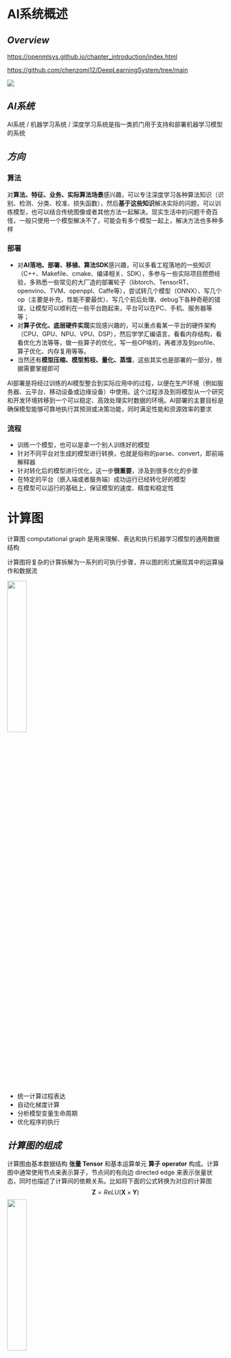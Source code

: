 # AI系统概述

## *Overview*

https://openmlsys.github.io/chapter_introduction/index.html

https://github.com/chenzomi12/DeepLearningSystem/tree/main

<img src="ai_system.png">

## *AI系统*

AI系统 / 机器学习系统 / 深度学习系统是指一类抓门用于支持和部署机器学习模型的系统

## *方向*

### 算法

对**算法、特征、业务、实际算法场景**感兴趣，可以专注深度学习各种算法知识（识别、检测、分类、校准、损失函数），然后**基于这些知识**解决实际的问题，可以训练模型，也可以结合传统图像或者其他方法一起解决。现实生活中的问题千奇百怪，一般只使用一个模型解决不了，可能会有多个模型一起上，解决方法也多种多样

### 部署

* 对**AI落地、部署、移植、算法SDK**感兴趣，可以多看工程落地的一些知识（C++、Makefile、cmake、编译相关、SDK），多参与一些实际项目攒攒经验，多熟悉一些常见的大厂造的部署轮子（libtorch、TensorRT、openvino、TVM、openppl、Caffe等），尝试转几个模型（ONNX）、写几个op（主要是补充，性能不要最优）、写几个前后处理、debug下各种奇葩的错误，让模型可以顺利在一些平台跑起来，平台可以在PC、手机、服务器等等；
* 对**算子优化、底层硬件实现**实现感兴趣的，可以重点看某一平台的硬件架构（CPU、GPU、NPU、VPU、DSP），然后学学汇编语言，看看内存结构，看看优化方法等等，做一些算子的优化，写一些OP啥的，再者涉及到profile、算子优化、内存复用等等。
* 当然还有**模型压缩、模型剪枝、量化、蒸馏**，这些其实也是部署的一部分，根据需要掌握即可

AI部署是将经过训练的AI模型整合到实际应用中的过程，以便在生产环境（例如服务器、云平台、移动设备或边缘设备）中使用。这个过程涉及到将模型从一个研究和开发环境转移到一个可以稳定、高效处理实时数据的环境。AI部署的主要目标是确保模型能够可靠地执行其预测或决策功能，同时满足性能和资源效率的要求

### 流程

* 训练一个模型，也可以是拿一个别人训练好的模型
* 针对不同平台对生成的模型进行转换，也就是俗称的parse、convert，即前端解释器
* 针对转化后的模型进行优化，这一步**很重要**，涉及到很多优化的步骤
* 在特定的平台（嵌入端或者服务端）成功运行已经转化好的模型
* 在模型可以运行的基础上，保证模型的速度、精度和稳定性

# 计算图

计算图 computational graph 是用来理解、表达和执行机器学习模型的通用数据结构

计算图将复杂的计算拆解为一系列的可执行步骤，并以图的形式展现其中的运算操作和数据流

<img src="基于计算图的架构.drawio.png" width="30%">

* 统一计算过程表达
* 自动化梯度计算
* 分析模型变量生命周期
* 优化程序的执行

## *计算图的组成*

计算图由基本数据结构 **张量 Tensor** 和基本运算单元 **算子 operator** 构成。计算图中通常使用节点来表示算子，节点间的有向边 directed edge 来表示张量状态，同时也描述了计算间的依赖关系。比如将下面的公式转换为对应的计算图
$$
\boldsymbol{Z}=ReLU(\boldsymbol{X}\times\boldsymbol{Y})
$$
<img src="计算图示例.drawio.png" width="30%">

### 张量 & 算子

* 张量 Tensor 只是一个 ML/DL 的领域的 fancy 词汇，其实就是多维数组，使用秩来表示张量的轴数或维度

  * 张量自己还有属性，比如说

    * 形状 shape：存储张量的每个维度的长度，比如 `[3,3,3]`

    * 秩或维数 dim：表示张量的轴数或者维数，标量为0，向量为1

    * 数据类型 dtype：表示存储的数据类型，如bool、uint8、int16、float32、float64等

    * 存储位置 device：创建张量时可以指定存储的设备位置，如CPU、GPU等

    * 名字 name：张量的标识符

  * 实际 ML 场景中张量一般有下面几种形式

    <img src="张量形式.drawio.png" width="70%">

    * 正方形/矩形

    * 不规则张量：在某个轴上可能具有不同的元素个数，比如说 NLP 中的文本信息

    * 稀疏张量使用坐标表格式 Coordinate List, COO 来标识以节省空间。比如上图中的稀疏矩阵可以标识为

      ```
      行索引：[0, 0, 1, 1, 2, 2, 3, 3, 4, 4]
      列索引：[0, 2, 0, 3, 1, 4, 0, 4, 1, 3]
      元素值：[2, 6, 4, 8, 1, 2, 3, 5, 2, 7]
      ```

* 算子 Operator 就是对张量数据的某种操作，算子大致可以分为

  * 张量操作算子
    * 张量的结构操作：用于张量的形状、维度调整以及张量合并等
    * 数学运算：矩阵乘法、计算范数、行列式和特征值计算等
  * 神经网络算子：包括特征提取、激活函数、损失函数、优化算法等，是构建神经网络模型频繁使用的核心算子
  * 数据流算子：对原始数据进行处理后，转换为 ML 框架本身支持或需要的数据格式，并且按照迭代次数输入给网络进行训练或者推理，提升数据载入速度，减少内存占用空间，降低网络训练数据等待时间
    * 数据的预处理：针对图像数据和文本数据的裁剪填充、归一化、数据增强等操作
    * 数据载入：对数据集进行随机乱序 shuffle、分批次载入 batch 以及预取 prefetch 等操作
  * 控制流算子：可以控制计算图中的数据流向，同时也会影响反向梯度运算的数据流向。具体的算子有比如说条件运算符和循环运算符等。这部分下面会详细介绍
    * ML/DL 框架本身提供的控制流操作符（框架的原语）
    * 前端语言控制流操作符

### 计算依赖

<img src="计算依赖.drawio.png" width="30%">

算子之间可能是会存在依赖性的，计算图这个 DAG 如果形成了环，即算子之间的循环依赖 circular dependency，会形成计算逻辑上的死循环，ML 模型无法完成训练。要么是 0 要么是无穷大

循环关系的循环展开 iteration unrolling 要给变量赋予不同的变量名，否则也会形成循环依赖

### 控制流

许多 ML/DL 模型依赖控制流进行训练和推理，基于递归神经网络和强化学习的模型就依赖于循环递归关系和依据输入数据状态条件执行计算。如上所述，目前的 ML/DL 有两套控制流

* 前端语言控制流：通过 Python 等前端语言控制流语句来进行计算图中的控制决策。使用前端语言控制流构建模型结构简便快捷，但是由于 ML/DL 框架的数据计算运行在后端硬件，造成控制流和数据流之间的分离，计算图不能完整运行在后端计算硬件上。因此这类实现方式也被称为图外方法 Out-of-Graph Approach
* ML/DL 框架控制原语：ML/DL 框架在内部设计了低级别细粒度的控制原语运算符。低级别控制原语运算符能够执行在计算硬件上，与模型结构结合使用可将整体计算图在后端运算，这种实现方式也被称为图内方法 In-Graph Approach

之所以有两套控制流的原因是因为后端的硬件可能不支持前端的（脚本）语言的运行环境

## *计算图的生成*

静态计算图意味着在执行任何实际计算之前，先完全定义好整个计算流程。图的结构被提前确定，并且一旦构建，就不能再改变。TensorFlow（1.x 版本）和 Theano 是使用静态图的知名框架

动态计算图也称为命令式或即时执行（Eager Execution）计算图，意味着图是在代码执行的同时动态创建的。PyTorch 和 TensorFlow（2.x 版本启用了 Eager Execution）都支持动态图

为了结合两者的优势，许多现代深度学习框架提供了将动态计算图转换为静态图的功能。例如，PyTorch 的 TorchScript 允许你将 PyTorch 模型转换为可以优化并在没有 Python 解释器的环境中运行的格式。TensorFlow 2.x 默认启用 Eager Execution，但同时提供了 `tf.function` 装饰器，可以将普通的 Python 函数转换为可优化的 TensorFlow 图

### 静态生成

静态生成可以根据前端语言描述的神经网络拓扑结构以及参数变量等信息构建一份固定的计算图。因此静态图在执行期间可以不依赖前端语言描述，常用于神经网络模型的部署，比如移动端人脸识别场景中的应用等

<img src="静态计算图.drawio.png" width="70%">

如果计算图的生成依赖于某些外部输入的控制项，在静态生成的时候无法确定，那么就需要一种叫做数据占位符 placeholder 的特殊张量来构建完整的计算图

* 静态计算图的优势

  * 计算性能

  * 可以被直接部署

* 劣势：但也正是因为上面所说的占位符的存在，静态计算图的代码要引入很多的控制流，相对动态图会比较麻烦

### 动态生成

动态图则需要在每一次执行神经网络模型依据前端语言描述动态生成一份临时的计算图，这意味着计算图的动态生成过程灵活可变，该特性有助于在神经网络结构调整阶段提高效率

## *动静态图之间的转换*

TensorFlow、MindSpore 都同时支持动态图和静态图两种模式，而 PyTorch 则需要过工具将构建的动态图神经网络模型转化为静态结构，以获得高效的计算执行效率

### 基于追踪转换

### 基于源码转换

## *计算图的调度*

在模型的训练过程中，需要优化迭代训练计算图过程中数据流载入和训练（推理）执行等多个任务之间的调度策略。微观上单次迭代需要考虑计算图内部的调度执行问题，根据计算图结构、计算依赖关系、计算控制分析算子的执行调度

优化计算图的调度和执行性能，目的是尽可能充分利用计算资源，提高计算效率，缩短模型训练和推理时间

### 算子调度执行

<img src="算子的调度执行.drawio.png" width="60%">

1. 根据拓扑排序算法，将计算图进行拓扑排序得到线性的算子调度序列
2. 将序列中的算子分配到指令流进行运算，尽可能将序列中的算子并行执行，提高计算资源的利用率

### 串行 & 并行

根据任务队列的执行顺序，我们可以将计算图的任务调度队列分为以下两种：

* **串行**：队列中的任务必须按照顺序进行调度执行直至队列结束
* **并行**：队列中的任务可以同时进行调度执行，加快执行效率

### 数据载入的同步 & 异步机制

一次完整计算图的训练执行过程包括了**数据载入、数据预处理、网络训练三个环节**。三个环节之间的任务调度是以串行方式进行，每一个环节都有赖于前一个环节的输出。但计算图的训练是多轮迭代的过程，多轮训练之间的三个环节可以用同步与异步两种机制来进行调度执行

<img src="数据载入的同步异步机制.drawio.png">

* **同步**：顺序执行任务，当前任务执行完后会等待后续任务执行情况，任务之间需要等待、协调运行
* **异步**：当前任务完成后，不需要等待后续任务的执行情况，可继续执行当前任务下一轮迭代。并且可以进一步并行化



# ONNX

[Introduction to ONNX - ONNX 1.18.0 documentation](https://onnx.ai/onnx/intro/index.html)

ONNX, Open Neural Network Exchange

# 编程接口

<img src="AI框架的发展.drawio.png">

## *AI框架的作用*

### AI框架的任务

* 前端（面向用户）：如何灵活的表达一个深度学习模型
* 算子（执行计算）：如何保证每个算子的执行性能和泛化性
* 求导（更新参数）：如何自动、高效地提供求导运算
* 后端（系统相关）：如何将同一个算子跑在不同的加速设备上
* 运行时：如何自动地优化和调度网络模型进行计算





* 提供灵活的编程模型和编程接口
  * 自动推导计算图
  * 较好的支持与现有生态环境融合
  * 提供直观的模型构建方式，简洁的神经网络计算编程语言
* 提供高效和可扩展的计算能力
  * 自动编译优化算法（子表达式消除、内核融合、内存优化等）
  * 根据不同体系结构和硬件设备自动并行化（自动分布式化、扩展多计算节点等）

### 场景

* 训练场景：输入高级语言表示的神经网络代码，输出能够在不同硬件高效执行的程序
* 推理场景：输入AI框架训练出来的模型文件，输出能够在不同硬件高效执行的程序

## *AI框架的演进*

### 早期 -- 2010年之前

主要是使用 NumPy、SciPy 和 Matlab 提供的接口来直接构建

* 解决问题
  • 机器学习ML中缺乏算法库
  • 稳定和统一的神经网络NN定义
  •主要特点 -Library
  • 脚本式编程
  •通过简单配置多形式定义神经网络
  •针对特殊的ML、NN算法提供接口（MATLAB、SciPy）
  •针对矩阵计算提供特定的计算接口（NumPy）
  ．优点
  •提供了一定程度的可编程性
  •计算性能高：支持CPU加速计算



Caffe 是第一代和第二代 AI 框架的过渡 layer-based





基于 Tensorflow 的 Keras

### Base DAG

基于数据流图（一种有向无环图 DAG, Directed acyclic graph）的计算框架

* 基本数据结构：Tensor 张量

  * Tensor形状：`[2,3,4,5]`
  * 元素类型：int, float, string, etc.

* 基本运算单元：(primitive) Operator （原始）算子

  神经网络由最基本的代数算子组成，根据深度学习结构可以进一步组成复杂算子

  一个算子有 N 个输入 Tensor、M个输出 Tensor

基于 Base DAG 的两个主要框架是 Tensorflow 和 PyTorch。二者代表了深度学习框架两种不同的设计路径，TensorFlow 更注重性能，而 PyTorch 则更关注灵活性和易用性

### 朝 DSL 迈进

特定领域语言 Domain-Specific Language, DSL 就是深度学习框架的更细分，比如说 MindSpore、JAX 用于科学计算，Taichi 用于GPU的渲染等

DSL 的设计目标是兼顾编程的灵活性和计算的高效性，具体来说就是提高描述神经网络算法表达能力和编程灵活性，然后通过编译期优化技术来改善运行时性能



硬件也不一样了，SIMD、稀疏性的要求、存内计算

## *编程范式*

面向 AI 或者说深度学习有两种编程范式 programming paradigm

### 命令式编程

命令式编程 imperative programming，也称为 define-by-run 或者动态图

PyTorch

### 声明式编程

声明式编程 declarative programming，也称为 define-and-run 或者静态图

TensorFlow

### 融合

分阶段编程 multi-stage

及时编译 Just-in-time JIT

PyTorch JIT, TF Eager, MindSpore

# AI编译器前端

## *AI编译器介绍*

### AI编译器的作用

在使用各种不同的训练框架（PyTorch, TensorFlow, Paddle, MindSpore, OneFlow 等）训练完的模型最终是需要部署到硬件上，进行实时推理计算的。我们一般会使用硬件厂商自己推出的一些前向推理框架，例如在 Intel 的 CPU/GPU 上就使用 OpenVINO，在 Arm 的 CPU/GPU 上使用 NCNN/MNN 等，在 Nvidia GPU 上使用 TensorRT

这也就产生了一些问题，虽然使用自家的推理框架自然是最优的，但是这也需要部署者不断重复的写部署代码。开发者首先需要将训练的模型分别转换到特定框架可以读取的格式，并且还要考虑各个推理框架 OP 实现是否完全对齐的问题，此外最为致命的是性能问题

这些重复编码的问题其实和早期编程语言的发展很相似，因此AI编译器的作用也就和编译器的功能相似，只要输入一个训练完的模型就可以生成在不同的硬件体系结构的平台上的推理部署代码

### 架构

<img src="AI编译器框架.drawio.png">

AI 编译器的首要目标是优化程序的性能，其次是降低编程难度

AI编译器的特点 & 功能

* Python 为主的动态解释器语言前端
* 多层IR设计，包括图编译、算子编译、代码生成
* 面向神经网络、深度学习的特定优化
* DSA 芯片架构的支持

## *实现自动微分*

关于自动微分, i.e. 反向传播的内容可以看 *DeepLearning.md*

自动微分的实现方式大致可以分为

* 基本表达式法 Elemental Libraries
* 操作符重载法 Operator Overloading, OO 
* 代码变换法 Source Code Transformation, ST

### 基本表达式法

### 操作符重载法

### 代码变换法

## *IR*

## *类型系统 & 静态分析*

为了有效减少程序在运行时可能出现的错误，AI编译器前端引入了类型系统 Type System 和静态分析 Static Analysis 系统。类型系统可以防止程序在运行时发生类型错误，而静态分析能够为编译优化提供线索和信息，有效减少代码中存在的结构性错误、安全漏洞等问题

### 类型系统

程序设计语言中，类型是指数值、表达式、函数等属性内容。类型系统是指类型的集合以及使用类型来规定程序行为的规则。类型系统用于定义不同的类型，指定类型的操作和类型之间的相互作用，广泛应用于编译器、解释器和静态检查工具中

### 静态分析

## *前端优化*

### 无用与不可达代码消除

### 常量传播、常量折叠

# AI编译器后端

## *计算图优化*

计算图优化往往是后端的第一步，计算图优化是在不影响模型的数值特性的基础上，通过变换图IR以达到简化计算、减少资源开销、适配硬件的执行能力、提升执行性能的目的

* 访存密集型算子：Concat、Eltwise Add、ReLU、MaxPooling
* 计算密集型算子：Conv、DeConv、FC、MatMul、LSTM

### 通用硬件优化

通用硬件优化的核心是**子图的等价变换**：在计算图中尝试匹配特定的子图结构，找到目标子图结构后，通过等价替换方式，将其替换成对硬件更友好的子图结构。所谓对硬件更友好指的是更高的IO访存效率、计算效率更高等

### 特定硬件优化

优化是根据某些硬件的特殊性质做出的

* 硬件指令限制
* 数据排布格式的限制

## *算子选择*

算子选择是将IR图上的每个计算节点映射到设备上可执行算子的过程，因为**一个IR图上的计算节点往往可以对应多个设备上的算子**，这个过程中需要考虑算子的规格，算子的执行效率等问题，算子选择目标就是从中选择最优的一个算子

IR的信息称为算子信息，算子选择要参考这些信息

* 针对不同特点的计算平台和不同的算子，为了追求最好的性能，一般都需要选择不同的数据排布格式。ML系统常见的数据排布格式有NCHW和NHWC等
* 对于不同的硬件支持不同的计算精度，例如float32、float16和int32等。算子选择需要在所支持各种数据类型的算子中选择出用户所设定的数据类型最为相符的算子

### 数据排布格式

### 数据精度

### 算子选择的过程

## *内存分配*

经过计算图优化和算子选择之后，我们可以得到IR图中每个算子的输入输出的形状（Shape）、数据类型、存储格式。根据这些信息，计算输入输出数据的大小，并为输入输出分配设备上的内存，然后将算子加载到设备上才能真正执行计算。此外，为了更充分地例用设备内存资源，可以对内存进行复用，提高内存利用率

### 内存复用

### 内存分配优化

* 内存融合
* In-Place算子

## *计算调度*

经过算子选择与内存分配之后，计算任务可以通过运行时完成计算的调度与在硬件上的执行

* 根据是否将算子编译为计算图，计算的调度可以分为单算子调度与计算图调度两种方式
* 根据硬件提供的能力差异，计算图的执行方式又可以分为逐算子下发执行的交互式执行以及将整个计算图或者部分子图一次性下发到硬件的下沉式执行两种模式

### 单算子调度

### 计算图调度

### 交互式执行

### 下沉式执行

## *算子编译器*

算子编译器是对算子进行编译优化的工具。作为AI编译器中一个重要组成部分，算子编译器把单个简单或复杂的算子经过表达和优化后编译为一个单独的可以在特定AI芯片上执行的可执行文件

# 推理系统

## *推理系统*

### 概念

* ﻿训综 training：数据中心中更像是传统的批处理任务，需要执行数小时、数天才能完成，其一般配置较大的批尺寸追求较大的吞吐，将模型训练达到指定的准确度或错误率
* ﻿推理 inference
   * ﻿对于训练（Training）而言的推理，即模型前向计算，也就是对于给出的输入数据计算得到模型的输出结果；相对预测（Prediction）的推理，是统计学领域的范畴
   * ﻿推理任务要执行7*24的服务，其常常受到响应延迟的约束，配置的批尺寸更小，模型已经稳定一般不再被训练

* ﻿部署 deployment：训练得到的模型主要目的还是为了更有效地解决实际中的问题，因此部署是一个非常重要的阶段。模型部署的课题也非常多，包括但不仅限于：移植、压缩、加速等
* ﻿服务化 serving：模型的部署方式是多样的，封装成一个SDK，集成到APP或者服务中；封装成一个web服务，对外暴露接口（HTTP(s) / RPC）

### 部署时的新挑战

一个典型的DL推理应用的部署、落地过程中，推理系统需要考虑和提供以下的功能

* 提供可以被用户调用的接口
* 能够完成一定的数据处理将输入数据转为向量
* 能够在指定低延迟要求下返回用户响应
* 能够利用多样的加速器进行一定的加速
* 能够随着用户的增长保持高吞吐的服务响应和动态进行扩容
* 能够可靠的提供服务，应对软硬件的失效
* 能够支持算法工程师不断更新迭代模型，应对不断变化的新框架

### 推理系统

<img src="推理系统流程.drawio.png" width="60%">

模型训练后会保存在文件系统中，随着训练的不断推进，模型效果不断提升，可能会产生新版本的模型，并存储在文件系统中并由一定的模型版本管理协议进行管理

之后模型会通过服务系统部署上线，推理系统首先会加载模型到内存，同时会对模型进行一定的版本管理，支持新版本上线和I版本回滚，对输入数据进行批尺寸（Batch Size ）动态优化，并提供服务接口（例如，HTTP，gRPC等），供客户端调用

用户不断向推理服务系统发起请求并接受响应。除了被用户直接访问，推理系统也可以作为一个微服务，被数据中心中其他微服务所调用，完成整个请求处理中一个环节的功能与职责

推理系统中，以数据中心（云端）的服务端推理系统为主，兼顾边缘侧移动端推理的场景，但是这些策略本身大部分是数据中心与边缘侧都适用

## *部署态*

### 部署态区别

推理系统一般有两种部署态 deployment status，可以部署在云或者边缘。云端部署的推理系统更像传统Web 服务，在边缘侧部署的模型更像手机应用和IOT应用系统

* Cloud 云端：云端有更大的算力、内存，且供电也更能满足模型的功耗需求，同时与训练平台连接更加紧密，更容易使用最新版本模型，同时安全和隐私更容易保证。相比边缘侧可以达到更高的推理吞吐量。但是用户的请求需要经过网络传输到数据中心并进行返回，同时使用的是服务提供商的软硬件资源

  <img src="云端部署推理系统.drawio.png">

  云端面临的挑战

  * 云上提供所有人工智能服务成本高昂
  * 推理服务对网络依赖度高
  * 数据隐私问题
  * 数据传输成本
  * 很难定制化模型

* 端侧

  <img src="端侧部署.png">

  端侧 Edge 是指计算或数据处理发生在网络的边缘，而不是在中央数据中心或云中心。端侧计算通常涉及将计算资源和应用程序推送到离数据源或终端设备更近的位置，以便在离数据源较近的地方进行数据处理和决策，从而减少延迟、提高响应速度，并降低网络流量

  边缘侧设备资源更紧张（例如，手机和IOT设备），且功耗受电池约束，需要更加在意资源的使用和执行的效率。用户的响应只需要在自身设备完成，且不需消耗服务提供商的资源

  端侧面临的挑战

  * 严格约束功耗、热量、模型尺寸小于设备内存
  * 硬件算力对推理服务来说不足
  * 数据分散且难以训练
  * 模型在边缘更容易受到攻击
  * DNN平台多样，无通用解决方案

### 边缘部署方式

1. 边缘设备计算：将模型部署在设备端，聚焦如何优化模型执行降低延迟

   * 端侧模型结构设计

   * 通过模型量化、剪枝等压缩手段

   * 针对神经网络的专用芯片 ASIC设计

2. 安全计算 + 卸载到云端：将模型部署于数据中心，边缘侧通过安全通信协议将请求发送到云端，云端推理返回结果，相当于将计算卸载到云端：

   * 利用云端运行提升模型安全性
   * 适合部署端侧无法部署的大模型
   * 完全卸载到云端有可能违背实时性的需求

3. 边缘设备 + 云端服务器：利用AI模型结构特点，将一部分层切（或者其 Student 模型）分放置在设备端进行计算，其他放置在云端。这种方式一定程度上能够比方式2降低延迟，由于其利用了边缘设备的算力，但是与云端通信和计算还是会带来额外开销

4. 分布式计算：联邦学习

   * 从分布式系统角度抽象问题，A计算在多个辅助边缘设备上切片
   * 切片策略根据设备计算能力，内存约束
   * 通过细粒度的切片策略，将模型切片部署其他边缘设备
   * 运行对计算模型进行调度，并通过输入数据通过负载均衡策略进行调度

5. 跨设备offloading：决策基于经验性的权衡功耗，准确度，延迟和输入尺寸等度量和参数，不同的模型可以从当前流行的模型中选择，或者通过知识蒸馏，或者通过混合和匹配的方式从多个模型中组合层。如较强的模型放在边缘服务器，较弱模型放置在设备

## *推理引擎*

### intro

推理引擎（Inference Engine）是用于执行已训练好的机器学习或深度学习模型的软件。在AI领域，"推理"指的是使用训练好的模型对新的输入数据进行预测或分类的过程。推理引擎是部署流程中的关键部分，它负责运行模型并产生输出

推理引擎的主要特点和功能包括：

1. **高效性能**：推理引擎通常针对特定的硬件平台优化，如CPU、GPU、FPGA或专用AI加速器，以实现高效的运算性能。
2. **模型执行**：它们可以执行各种类型的机器学习和深度学习模型，包括但不限于神经网络、决策树、支持向量机等。
3. **支持多种框架**：大多数推理引擎支持多种模型格式和训练框架，如TensorFlow、PyTorch、Keras等。这通常通过模型转换工具实现，例如将模型转换为ONNX（开放神经网络交换）格式。
4. **优化和量化**：推理引擎可能包含模型优化工具，如减少模型大小（模型剪枝）、提高运行效率（量化）等，以适应部署环境的资源限制。
5. **易用性**：许多推理引擎提供简洁的API和工具，使得将模型整合到应用程序变得简单快捷。
6. **可扩展性和灵活性**：推理引擎通常设计有考虑到可扩展性和灵活性，以支持不同规模和需求的部署。

流行的推理引擎包括TensorRT（针对NVIDIA GPU优化）、OpenVINO（针对英特尔硬件优化）、ONNX Runtime（支持多种硬件和平台）等。选择合适的推理引擎取决于部署环境、性能需求和所使用的模型类型

### 整体架构

<img src="推理引擎架构.png" width="70%">

* 优化阶段
  * 模型转换工具，由转換和图优化构成
  * 模型压缩工具、端侧学习和其他组件组成
* ﻿运行阶段：即推理引擎，负责AI模型的加载与执行，可分为调度与执行两层

## *模型转换*

### 基本介绍

### 架构与文件格式

### 自定义计算图IR

### 流程细节

## *模型小型化*

### NAS神经网络搜索

### CNN小型化结构

### Transform小型化

## *模型压缩*

模型量化 Quantization 是指以较低的推理精度损失将连续取值（通常为float32或者大量可能的离散值）的浮点型权重近似为有限多个离散值（通常为int8）的过程

<img src="量化原理.png" width="40%">

### 量化分类

* 低比特量化：工业界目前最常用的量化位数是8比特，低于8比特的量化被称为低比特量化。1比特是模型压缩的极限，可以将模型压缩为1/32，在推理时也可以使用高效的XNOR和BitCount位运算来提升推理速度

* 根据量化数据表示的原始数据范围是否均匀，还可以将量化方法分为线性量化和非线性量化

  实际的深度神经网络的权重和激活值通常是不均匀的，因此理论上使用非线性量化导致的精度损失更小，但在实际推理中非线性量化的计算复杂度较高，通常使用线性量化

  下面介绍的都是线性量化

  令r表示量化前的浮点数，量化后的整数q可以表示为如下的公式，其中clip和round分别是截断和取整的操作，$q_{}{min}$ 和 $q_{max}$ 分别是量化后的最小、最大值，s是数据的间隔，z则表示数据偏移的偏置
  $$
  q=clip(round(\frac{r}{8}+z),q_{min},q_{max})
  $$

  * 对称量化 symmetric uniform quantization 和非对称量化 uniform affine quantization

    上式中偏移量z为0的量化被称为对称量化，z不为0则是非对称量化

    对称量化可以避免量化算子在推理中计算z相关的部分，降低推理时的计算复杂度；非对称量化可以根据实际数据的分布确定最小值和最小值，可以更加充分的利用量化数据信息，使得量化导致的损失更低

  * 逐层量化和逐通道量化

* 根据量化过程中是否需要训练，可以将模型量化分为量化感知训练 Quantization Aware Training, QAT 和训练后量化 Post Training Quantization, PTQ

  * 感知量化训练 QAT 是指在模型训练过程中加入伪量化算子，通过训练时统计输入输出的数据范围可以提升量化后模型的精度，适用于对模型精度要求较高的场景
  * 训练后量化 PTQ 指对训练后的模型直接量化，只需要少量校准数据，适用于追求高易用性和缺乏训练资源的场景

### 模型的量化粒度

### 压缩四件套

### 低比特量化原理

### 感知量化训练 QAT

### 训练后量化PTQ与部署

### 模型剪枝

### 模型稀疏

模型稀疏是通过去除神经网络中部分组件（如权重、特征图、卷积核）降低网络的存储和计算代价，它和模型权重量化、权重共享、池化等方法一样，属于一种为达到降低模型计算复杂度的目标而引入的一种强归纳偏置

### 知识蒸馏原理

## *离线优化压缩*

### 低比特量化

### 二值网络

### 蒸馏

### 剪枝

## *图优化*

### 图转换优化

### 并发执行与内存分配

### 动态batch与bin Packing

### 常量折叠&冗余节点消除

### 算子融合/替换/前移

### 数据布局转换&内存优化

## *Kernel优化*

### Kernel优化架构

### Im2Col算法

### Winograd算法

### QNNPack算法

### 推理内存布局

## *推理引擎框架*

### OpenVINO

<img src="OpenVINO.png" width="60%">

OpenVINO（Open Visual Inference and Neural Network Optimization）是一个由英特尔开发的免费工具套件，专门用于加速深度学习推理工作负载。这个框架最初是为了优化计算机视觉应用而设计，但现在它支持多种类型的深度学习模型

OpenVINO可以帮助开发者充分利用英特尔硬件的性能，提高深度学习模型的推理效率，特别是在边缘计算和计算机视觉应用方面

### TensorRT

TensorRT是NVIDIA开发的一个高性能深度学习推理（inference）引擎，专门用于生产环境。它为深度学习模型提供低延迟和高吞吐量的推理。TensorRT主要针对NVIDIA GPU进行了优化，广泛应用于从自动驾驶汽车到医疗诊断、从机器人到智能摄像头的各种领域

<img src="TensorRT.png" width="70%">

TensorRT是可以在NVIDIA各种GPU硬件平台下运行的一个C++推理框架。我们利用Pytorch、TF或者其他框架训练好的模型，可以转化为TensorRT的格式，然后利用TensorRT推理引擎去运行训练好的模型，从而提升这个模型在英伟达GPU上运行的速度。速度提升的比例是比较可观的

主要特点

* 性能优化
  * TensorRT可以通过各种优化方法提高深度学习模型在NVIDIA GPU上的运行效率，包括层融合、内核自动调整、精度校准（如FP32到FP16或INT8的量化）等
  * 通过针对NVIDIA GPU的特定优化，TensorRT显著减少了模型的推理时间，提高了吞吐量
  * 支持使用低精度计算，进一步加速推理过程，同时在许多应用中保持了足够的精度
* 动态张量内存：提供动态张量内存分配，以优化不同大小输入的处理效率
* 多平台兼容性：TensorRT支持在多种NVIDIA平台上运行，从数据中心的GPU到嵌入式系统和边缘设备。

应用场景

* 自动驾驶和车辆辅助系统：用于快速处理和分析来自车辆传感器的数据
* 医疗成像和诊断：加速图像处理和分析流程，帮助医生更快地做出诊断
* 机器人技术：用于提高机器人的反应速度和处理能力
* 视频分析和处理：在安全监控和内容分析中快速处理视频数据

TensorRT是在需要高性能和实时推理的应用中的理想选择，尤其是在NVIDIA GPU环境中。通过优化和加速深度学习模型的推理过程，TensorRT使得复杂的AI应用能够实时和高效地运行

### ONNX Runtime

ONNX Runtime是一个用于执行机器学习模型推理的性能优化引擎。它由Microsoft开发，专门用来执行ONNX（Open Neural Network Exchange）格式的模型。ONNX是一个开放格式，用于表示深度学习和机器学习模型，它使模型可以在不同的框架、工具、运行时和编译器之间移植

### 阿里 MNN

### 华为 MindSpore

# AI芯片

### 人工高性能算子

"人工高性能算子"（在深度学习和计算机视觉的领域中），通常指的是为了提高计算效率和性能而专门设计和优化的算法或函数。在深度学习框架中，算子（Operator）是执行特定计算任务的基本单位，如矩阵乘法、激活函数、卷积等。当这些算子被针对特定硬件或特定场景手工优化时，它们就可以被认为是“高性能算子”。

这些算子的特点和重要性包括：

### 特点

1. **高度优化**：这些算子针对特定的硬件架构（如GPU、CPU、FPGA或ASIC）进行了优化，以实现最大的运算效率。
2. **定制实现**：它们通常是针对特定应用或数据集的特性定制的，以提高在这些场景下的性能。
3. **并行计算**：在GPU等硬件上，这些算子利用并行计算的优势来加速处理。
4. **底层编程**：高性能算子的开发可能涉及底层编程语言和技术，如CUDA编程，以直接与硬件交互。

### 重要性

1. **提高模型推理效率**：在实际应用中，如自动驾驶、实时视频分析等场景，快速准确的模型推理至关重要。高性能算子可以显著提升这些应用的性能。
2. **节约资源**：通过优化计算，可以减少所需的硬件资源，降低成本和能耗。
3. **实现复杂任务**：有些高级的或特别复杂的任务（如3D图像处理或实时语言翻译）需要高度优化的算子来实现。

在实践中，开发高性能算子需要深厚的专业知识，包括对目标硬件的理解、算法优化技巧以及对应用场景的深入了解。这些算子是高性能计算和深度学习应用中不可或缺的组成部分。

# 大模型训练
